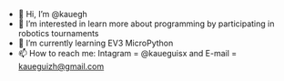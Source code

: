 - 👋 Hi, I’m @kauegh
- 👀 I’m interested in learn more about programming by participating in robotics tournaments
- 🌱 I’m currently learning EV3 MicroPython
- 📫 How to reach me: Intagram = @kaueguisx and E-mail = kaueguizh@gmail.com

<!---
kauegh/kauegh is a ✨ special ✨ repository because its `README.md` (this file) appears on your GitHub profile.
You can click the Preview link to take a look at your changes.
--->
